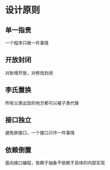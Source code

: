 # 设计原则

## 单一指责

一个程序只做一件事情

## 开放封闭

对新增开放，对修改封闭

## 李氏置换

所有父类出现的地方都可以被子类代替

## 接口独立

避免胖接口，一个接口只作一件事情

## 依赖倒置

面向接口编程，依赖于抽象不依赖于具体的内部实现
